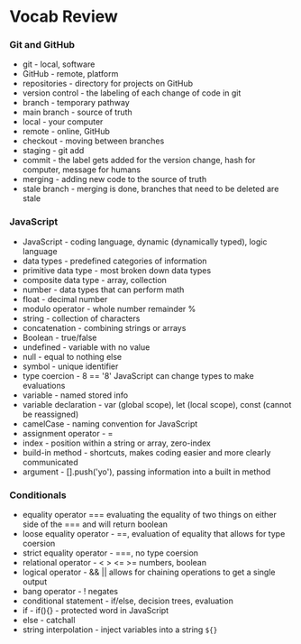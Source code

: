 # Vocab Review

### Git and GitHub

- git - local, software
- GitHub - remote, platform
- repositories - directory for projects on GitHub
- version control - the labeling of each change of code in git
- branch - temporary pathway
- main branch - source of truth
- local - your computer
- remote - online, GitHub
- checkout - moving between branches
- staging - git add
- commit - the label gets added for the version change, hash for computer, message for humans
- merging - adding new code to the source of truth
- stale branch - merging is done, branches that need to be deleted are stale

### JavaScript

- JavaScript - coding language, dynamic (dynamically typed), logic language
- data types - predefined categories of information
- primitive data type - most broken down data types
- composite data type - array, collection
- number - data types that can perform math
- float - decimal number
- modulo operator - whole number remainder %
- string - collection of characters
- concatenation - combining strings or arrays
- Boolean - true/false 
- undefined - variable with no value
- null - equal to nothing else
- symbol - unique identifier
- type coercion - 8 == '8' JavaScript can change types to make evaluations
- variable - named stored info
- variable declaration - var (global scope), let (local scope), const (cannot be reassigned)
- camelCase - naming convention for JavaScript
- assignment operator - = 
- index - position within a string or array, zero-index
- build-in method - shortcuts, makes coding easier and more clearly communicated
- argument - [].push('yo'), passing information into a built in method

### Conditionals

- equality operator === evaluating the equality of two things on either side of the === and will return boolean
- loose equality operator - ==, evaluation of equality that allows for type coersion
- strict equality operator - ===, no type coersion
- relational operator - < > <= >= numbers, boolean
- logical operator - && || allows for chaining operations to get a single output
- bang operator - ! negates
- conditional statement - if/else, decision trees, evaluation
- if - if(){} - protected word in JavaScript
- else - catchall
- string interpolation - inject variables into a string ``${}``


